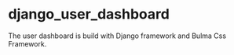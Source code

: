 # django_user_dashboard

The user dashboard is build with Django framework and Bulma Css Framework.

